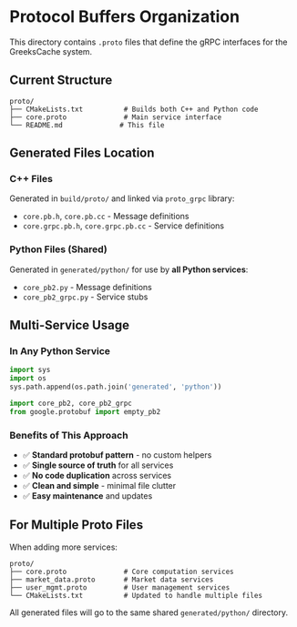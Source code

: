 # Protocol Buffers Organization

This directory contains `.proto` files that define the gRPC interfaces for the GreeksCache system.

## Current Structure
```
proto/
├── CMakeLists.txt          # Builds both C++ and Python code
├── core.proto              # Main service interface
└── README.md              # This file
```

## Generated Files Location

### C++ Files
Generated in `build/proto/` and linked via `proto_grpc` library:
- `core.pb.h`, `core.pb.cc` - Message definitions
- `core.grpc.pb.h`, `core.grpc.pb.cc` - Service definitions

### Python Files (Shared)
Generated in `generated/python/` for use by **all Python services**:
- `core_pb2.py` - Message definitions
- `core_pb2_grpc.py` - Service stubs

## Multi-Service Usage

### In Any Python Service
```python
import sys
import os
sys.path.append(os.path.join('generated', 'python'))

import core_pb2, core_pb2_grpc
from google.protobuf import empty_pb2
```

### Benefits of This Approach
- ✅ **Standard protobuf pattern** - no custom helpers
- ✅ **Single source of truth** for all services  
- ✅ **No code duplication** across services
- ✅ **Clean and simple** - minimal file clutter
- ✅ **Easy maintenance** and updates

## For Multiple Proto Files

When adding more services:

```
proto/
├── core.proto              # Core computation services
├── market_data.proto       # Market data services  
├── user_mgmt.proto         # User management services
└── CMakeLists.txt          # Updated to handle multiple files
```

All generated files will go to the same shared `generated/python/` directory.
